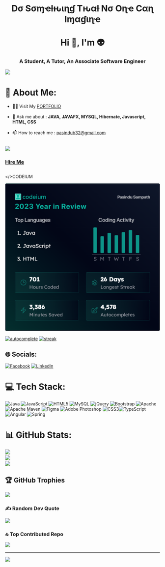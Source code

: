 
<h1 align="center">Dσ  Sσɱҽƚԋιɳɠ  Tԋαƚ  Nσ  Oɳҽ   Cαɳ  Iɱαɠιɳҽ</h1>
<h1 align="center">Hi 👋, I'm 👽</h1>
<h3 align="center">A Student, A Tutor, An Associate Software Engineer</h3>


<img src = "https://developers.giphy.com/branch/master/static/api-512d36c09662682717108a38bbb5c57d.gif">

# 💫 About Me:

- 👨‍💻 Visit My <a href="https://pasindusampath.netlify.app/">PORTFOLIO</a><br><br>
- 💬 Ask me about : **JAVA, JAVAFX, MYSQL, Hibernate, Javascript, HTML, CSS**<br><br>
- 📫 How to reach me : <a href="mailto:pasindub32@gmail.com">pasindub32@gmail.com</a><br>

##
<img src="https://imgur.com/TLpZ1jf.png" width=50px> 
<h3><a href="https://www.upwork.com/freelancers/~0122d452089b50541e">Hire Me</a></h3>

##
</>CODEIUM

<img src = 'wrapped2023.png'>

[![autocomplete](https://codeium.com/badges/user/pasindusampath/autocomplete)](https://codeium.com/profile/pasindusampath)
[![streak](https://codeium.com/badges/v2/user/pasindusampath/streak)](https://codeium.com/profile/pasindusampath)

##

## 🌐 Socials:
[![Facebook](https://img.shields.io/badge/Facebook-%231877F2.svg?logo=Facebook&logoColor=white)](https://facebook.com/PASINDU.T.B) [![LinkedIn](https://img.shields.io/badge/LinkedIn-%230077B5.svg?logo=linkedin&logoColor=white)](https://linkedin.com/in/pasindu-tb) 

# 💻 Tech Stack:
![Java](https://img.shields.io/badge/java-%23ED8B00.svg?style=for-the-badge&logo=java&logoColor=white) ![JavaScript](https://img.shields.io/badge/javascript-%23323330.svg?style=for-the-badge&logo=javascript&logoColor=%23F7DF1E) ![HTML5](https://img.shields.io/badge/html5-%23E34F26.svg?style=for-the-badge&logo=html5&logoColor=white) ![MySQL](https://img.shields.io/badge/mysql-%2300f.svg?style=for-the-badge&logo=mysql&logoColor=white) ![jQuery](https://img.shields.io/badge/jquery-%230769AD.svg?style=for-the-badge&logo=jquery&logoColor=white) ![Bootstrap](https://img.shields.io/badge/bootstrap-%23563D7C.svg?style=for-the-badge&logo=bootstrap&logoColor=white) ![Apache](https://img.shields.io/badge/apache-%23D42029.svg?style=for-the-badge&logo=apache&logoColor=white) ![Apache Maven](https://img.shields.io/badge/Apache%20Maven-C71A36?style=for-the-badge&logo=Apache%20Maven&logoColor=white) 	![Figma](https://img.shields.io/badge/figma-%23F24E1E.svg?style=for-the-badge&logo=figma&logoColor=white) ![Adobe Photoshop](https://img.shields.io/badge/adobephotoshop-%2331A8FF.svg?style=for-the-badge&logo=adobephotoshop&logoColor=white) ![CSS3](https://img.shields.io/badge/css3-%231572B6.svg?style=for-the-badge&logo=css3&logoColor=white)![TypeScript](https://img.shields.io/badge/typescript-%23007ACC.svg?style=for-the-badge&logo=typescript&logoColor=white) ![Angular](https://img.shields.io/badge/angular-%23DD0031.svg?style=for-the-badge&logo=angular&logoColor=white) ![Spring](https://img.shields.io/badge/spring-%236DB33F.svg?style=for-the-badge&logo=spring&logoColor=white)


# 📊 GitHub Stats:
![](https://github-readme-stats.vercel.app/api?username=pasindusampath&theme=highcontrast&hide_border=true&include_all_commits=false&count_private=false)<br/>
![](https://github-readme-streak-stats.herokuapp.com/?user=pasindusampath&theme=highcontrast&hide_border=true)<br/>
![](https://github-readme-stats.vercel.app/api/top-langs/?username=pasindusampath&theme=highcontrast&hide_border=true&include_all_commits=false&count_private=false&layout=compact)


## 🏆 GitHub Trophies
![](https://github-profile-trophy.vercel.app/?username=pasindusampath&theme=radical&no-frame=false&no-bg=false&margin-w=4)

### ✍️ Random Dev Quote
![](https://quotes-github-readme.vercel.app/api?type=horizontal&theme=radical)

### 🔝 Top Contributed Repo
![](https://github-contributor-stats.vercel.app/api?username=pasindusampath&limit=5&theme=dracula&combine_all_yearly_contributions=true)

---
[![](https://visitcount.itsvg.in/api?id=pasindusampath&icon=8&color=3)](https://visitcount.itsvg.in)
